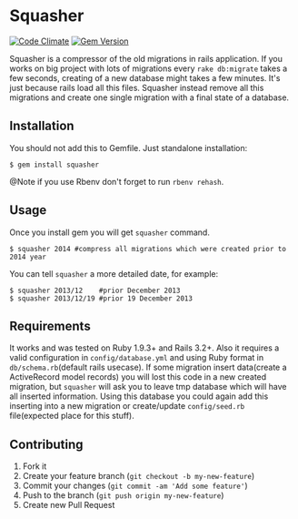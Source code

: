 # Squasher

[![Code Climate](https://codeclimate.com/github/jalkoby/squasher.png)](https://codeclimate.com/github/jalkoby/squasher)
[![Gem Version](https://badge.fury.io/rb/squasher.png)](http://badge.fury.io/rb/squasher)

Squasher is a compressor of the old migrations in rails application. If you works on big project with lots of migrations
every `rake db:migrate` takes a few seconds, creating of a new database might takes a few minutes. It's just because rails load
all this files. Squasher instead remove all this migrations and create one single migration with a final state of a database.

## Installation

You should not add this to Gemfile. Just standalone installation:

    $ gem install squasher

@Note if you use Rbenv don't forget to run `rbenv rehash`.

## Usage

Once you install gem you will get `squasher` command.

    $ squasher 2014 #compress all migrations which were created prior to 2014 year

You can tell `squasher` a more detailed date, for example:

    $ squasher 2013/12    #prior December 2013
    $ squasher 2013/12/19 #prior 19 December 2013

## Requirements

It works and was tested on Ruby 1.9.3+ and Rails 3.2+. Also it requires a valid configuration in `config/database.yml` and using Ruby format in `db/schema.rb`(default rails usecase).
If some migration insert data(create a ActiveRecord model records) you will lost this code in a new created migration, but `squasher` will ask you to leave tmp database which will have all inserted information. Using this database you could again add this inserting into a new migration or create/update `config/seed.rb` file(expected place for this stuff).

## Contributing

1. Fork it
2. Create your feature branch (`git checkout -b my-new-feature`)
3. Commit your changes (`git commit -am 'Add some feature'`)
4. Push to the branch (`git push origin my-new-feature`)
5. Create new Pull Request
